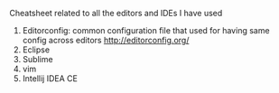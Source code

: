 Cheatsheet related to all the editors and IDEs I have used

1.  Editorconfig: common configuration file that used for having same config across editors
	http://editorconfig.org/
2.  Eclipse
3.  Sublime
4.  vim
5.  Intellij IDEA CE

